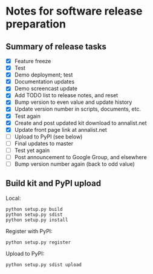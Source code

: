# Notes for software release preparation

## Summary of release tasks

- [x] Feature freeze
- [x] Test
- [x] Demo deployment; test
- [x] Documentation updates
- [x] Demo screencast update
- [x] Add TODO list to release notes, and reset
- [x] Bump version to even value and update history
- [x] Update version number in scripts, documents, etc.
- [x] Test again
- [x] Create and post updated kit download to annalist.net
- [x] Update front page link at annalist.net
- [ ] Upload to PyPI (see below)
- [ ] Final updates to master
- [ ] Test yet again
- [ ] Post announcement to Google Group, and elsewhere
- [ ] Bump version number again (back to odd value)

## Build kit and PyPI upload

Local:

    python setup.py build
    python setup.py sdist
    python setup.py install

Register with PyPI:

    python setup.py register

Upload to PyPI:

    python setup.py sdist upload

